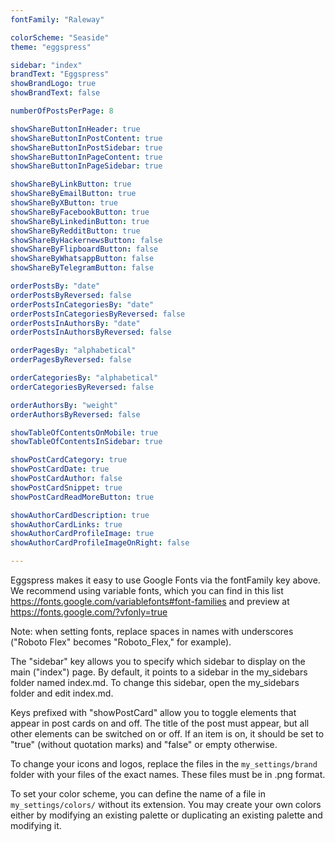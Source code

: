 ```yaml
---
fontFamily: "Raleway"

colorScheme: "Seaside"
theme: "eggspress"

sidebar: "index"
brandText: "Eggspress"
showBrandLogo: true
showBrandText: false

numberOfPostsPerPage: 8

showShareButtonInHeader: true
showShareButtonInPostContent: true
showShareButtonInPostSidebar: true
showShareButtonInPageContent: true
showShareButtonInPageSidebar: true

showShareByLinkButton: true
showShareByEmailButton: true
showShareByXButton: true
showShareByFacebookButton: true
showShareByLinkedinButton: true
showShareByRedditButton: true
showShareByHackernewsButton: false
showShareByFlipboardButton: false
showShareByWhatsappButton: false
showShareByTelegramButton: false

orderPostsBy: "date"
orderPostsByReversed: false
orderPostsInCategoriesBy: "date"
orderPostsInCategoriesByReversed: false
orderPostsInAuthorsBy: "date"
orderPostsInAuthorsByReversed: false

orderPagesBy: "alphabetical"
orderPagesByReversed: false

orderCategoriesBy: "alphabetical"
orderCategoriesByReversed: false

orderAuthorsBy: "weight"
orderAuthorsByReversed: false

showTableOfContentsOnMobile: true
showTableOfContentsInSidebar: true

showPostCardCategory: true
showPostCardDate: true
showPostCardAuthor: false
showPostCardSnippet: true
showPostCardReadMoreButton: true

showAuthorCardDescription: true
showAuthorCardLinks: true
showAuthorCardProfileImage: true
showAuthorCardProfileImageOnRight: false

---
```


Eggspress makes it easy to use Google Fonts via the fontFamily key above. We recommend using variable fonts, which you can find in this list https://fonts.google.com/variablefonts#font-families and preview at https://fonts.google.com/?vfonly=true

Note: when setting fonts, replace spaces in names with underscores ("Roboto Flex" becomes "Roboto_Flex," for example).

The "sidebar" key allows you to specify which sidebar to display on the main ("index") page. By default, it points to a sidebar in the my_sidebars folder named index.md. To change this sidebar, open the my_sidebars folder and edit index.md.

Keys prefixed with "showPostCard" allow you to toggle elements that appear in post cards on and off. The title of the post must appear, but all other elements can be switched on or off. If an item is on, it should be set to "true" (without quotation marks) and "false" or empty otherwise.

To change your icons and logos, replace the files in the `my_settings/brand` folder with your files of the exact names. These files must be in .png format.

To set your color scheme, you can define the name of a file in `my_settings/colors/` without its extension. You may create your own colors either by modifying an existing palette or duplicating an existing palette and modifying it.

